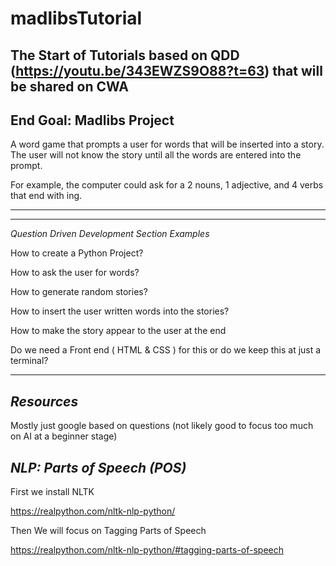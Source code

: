 # madlibsTutorial

The Start of Tutorials based on QDD (https://youtu.be/343EWZS9O88?t=63) that will be shared on CWA
--------------------------


End Goal: Madlibs Project 
--------------------------

A word game that prompts a user for words that will be inserted into a story. The user will not know the story until all the words are entered into the prompt. 

For example, the computer could ask for a 2 nouns, 1 adjective, and 4 verbs that end with ing. 

--------------------------
--------------------------

*Question Driven Development Section Examples*

How to create a Python Project? 

How to ask the user for words? 

How to generate random stories? 

How to insert the user written words into the stories? 

How to make the story appear to the user at the end

Do we need a Front end ( HTML & CSS ) for this or do we keep this at just a terminal? 

-----------------------------------------------------------

*Resources*
--------------------------

Mostly just google based on questions (not likely good to focus too much on AI at a beginner stage)

*NLP: Parts of Speech (POS)*
--------------------------

First we install NLTK

https://realpython.com/nltk-nlp-python/

Then We will focus on Tagging Parts of Speech

https://realpython.com/nltk-nlp-python/#tagging-parts-of-speech
